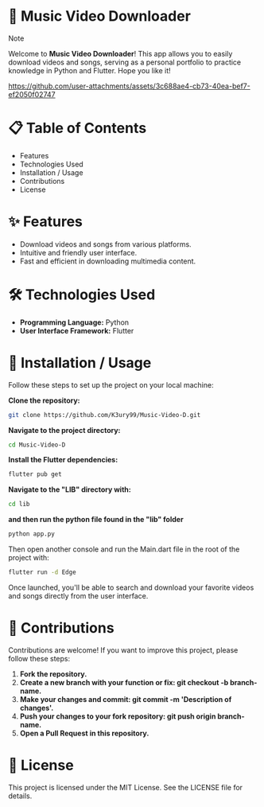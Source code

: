 # 🎵 Music Video Downloader
> [!NOTE]
> Welcome to **Music Video Downloader**! This app allows you to easily download videos and songs, serving as a personal portfolio to practice knowledge in Python and Flutter. Hope you like it!

https://github.com/user-attachments/assets/3c688ae4-cb73-40ea-bef7-ef2050f02747

# 📋 Table of Contents

- Features
- Technologies Used
- Installation / Usage
- Contributions
- License

# ✨ Features

- Download videos and songs from various platforms.
- Intuitive and friendly user interface.
- Fast and efficient in downloading multimedia content.

# 🛠️ Technologies Used

- **Programming Language:** Python
- **User Interface Framework:** Flutter

# 🚀 Installation / Usage
Follow these steps to set up the project on your local machine:

**Clone the repository:**
   ```bash
   git clone https://github.com/K3ury99/Music-Video-D.git
   ```
**Navigate to the project directory:**
   ```bash
   cd Music-Video-D
   ```
**Install the Flutter dependencies:**
   ```bash
   flutter pub get
   ```
**Navigate to the "LIB" directory with:**
   ```bash
   cd lib
   ```
**and then run the python file found in the "lib" folder**
   ```bash
   python app.py
   ```
Then open another console and run the Main.dart file in the root of the project with:
```bash
flutter run -d Edge
```
Once launched, you'll be able to search and download your favorite videos and songs directly from the user interface.

# 🤝 Contributions
Contributions are welcome! If you want to improve this project, please follow these steps:

1. **Fork the repository.**
2. **Create a new branch with your function or fix: git checkout -b branch-name.**
3. **Make your changes and commit: git commit -m 'Description of changes'.**
4. **Push your changes to your fork repository: git push origin branch-name.**
5. **Open a Pull Request in this repository.**

# 📄 License
This project is licensed under the MIT License. See the LICENSE file for details.










   
